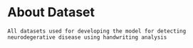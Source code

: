 # About Dataset
    All datasets used for developing the model for detecting neurodegerative disease using handwriting analysis
